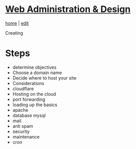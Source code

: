 # [Web Administration & Design](https://alwinwoo.github.io/pages/web.html)
[home](https://alwinwoo.github.io/) | [edit](https://github.com/alwinwoo/alwinwoo.github.io/edit/master/pages/web.md)

Creating

# Steps

- determine objectives
- Choose a domain name
- Decide where to host your site
- Considerations
- cloudflare
- Hosting on the cloud
- port forwarding
- loading up the basics
- apache
- database mysql
- mail
- anti spam
- security
- maintenance
- cron
